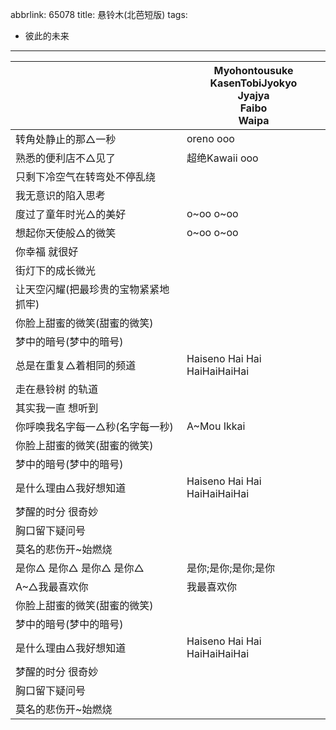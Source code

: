 abbrlink: 65078
title: 悬铃木(北芭短版)
tags:
  - 彼此的未来
---
|      |Myohontousuke<br>KasenTobiJyokyo<br>Jyajya<br>Faibo<br>Waipa|
|--|--|
|转角处静止的那△一秒|oreno ooo|
|熟悉的便利店不△见了|超绝Kawaii ooo|
|只剩下冷空气在转弯处不停乱绕|      |
|我无意识的陷入思考|      |
|度过了童年时光△的美好|o~oo o~oo|
|想起你天使般△的微笑|o~oo o~oo|
|你幸福 就很好|      |
|街灯下的成长微光|      |
|让天空闪耀(把最珍贵的宝物紧紧地抓牢)|      |
|你脸上甜蜜的微笑(甜蜜的微笑)|      |
|梦中的暗号(梦中的暗号)|      |
|总是在重复△着相同的频道|Haiseno Hai Hai HaiHaiHaiHai|
|走在悬铃树 的轨道|      |
|其实我一直 想听到|      |
|你呼唤我名字每一△秒(名字每一秒)|A~Mou Ikkai|
|你脸上甜蜜的微笑(甜蜜的微笑)|      |
|梦中的暗号(梦中的暗号)|      |
|是什么理由△我好想知道|Haiseno Hai Hai HaiHaiHaiHai|
|梦醒的时分 很奇妙|      |
|胸口留下疑问号|      |
|莫名的悲伤开~始燃烧|      |
|是你△ 是你△ 是你△ 是你△|是你;是你;是你;是你|
|A~△我最喜欢你|我最喜欢你|
|你脸上甜蜜的微笑(甜蜜的微笑)|      |
|梦中的暗号(梦中的暗号)|      |
|是什么理由△我好想知道|Haiseno Hai Hai HaiHaiHaiHai|
|梦醒的时分 很奇妙|      |
|胸口留下疑问号|      |
|莫名的悲伤开~始燃烧|      |